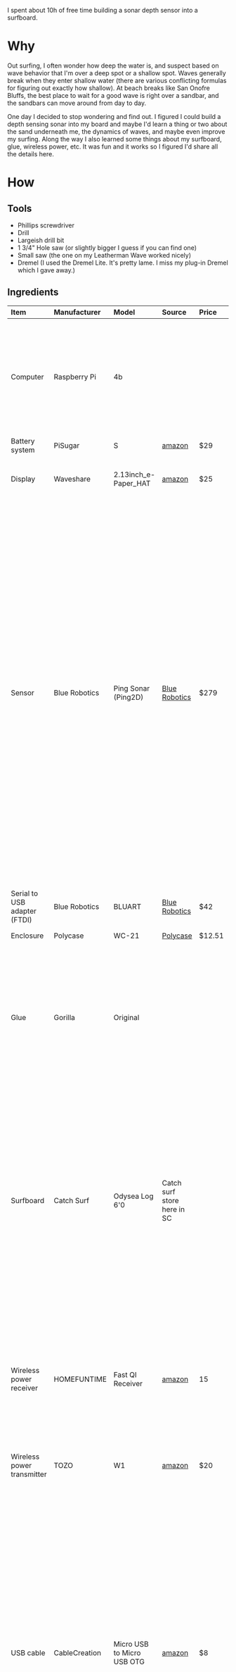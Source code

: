 I spent about 10h of free time building a sonar depth sensor into a surfboard.

# Why

Out surfing, I often wonder how deep the water is, and suspect based on wave behavior that I'm over a deep spot or a shallow spot. Waves generally break when they enter shallow water (there are various conflicting formulas for figuring out exactly how shallow). At beach breaks like San Onofre Bluffs, the best place to wait for a good wave is right over a sandbar, and the sandbars can move around from day to day.

One day I decided to stop wondering and find out. I figured I could build a depth sensing sonar into my board and maybe I'd learn a thing or two about the sand underneath me, the dynamics of waves, and maybe even improve my surfing. Along the way I also learned some things about my surfboard, glue, wireless power, etc. It was fun and it works so I figured I'd share all the details here.

# How

## Tools
- Phillips screwdriver
- Drill
- Largeish drill bit
- 1 3/4" Hole saw (or slightly bigger I guess if you can find one)
- Small saw (the one on my Leatherman Wave worked nicely)
- Dremel (I used the Dremel Lite. It's pretty lame. I miss my plug-in Dremel which I gave away.)

## Ingredients

**Item**|**Manufacturer**|**Model**|**Source**|**Price**|**Comment**
:------|:------|:------|:------|:------|:------
Computer|Raspberry Pi |4b| | |I started with the Pi Pico, but upgraded when I realized: a) The python libraries for the sonar would need significant rework b) It'd be quite nice to have wifi
Battery system|PiSugar |S|[amazon](https://www.amazon.com/gp/product/B099RB7G78)|$29||
Display|Waveshare|2.13inch_e-Paper_HAT|[amazon](https://www.amazon.com/gp/product/B071S8HT76)|$25|Looks great outdoors in the sun. Quite slow to refresh.|
Sensor|Blue Robotics|Ping Sonar (Ping2D)|[Blue Robotics](https://web.archive.org/web/20201201211944/https://bluerobotics.com/store/sensors-sonars-cameras/sonar/ping-sonar-r2-rp/)|$279|The version of this I bought had potted connectors on both ends, which was a bit of a pain to install in a board. With mine, I had to cut a trench in the board to put the cable in there, and it was much longer than needed. I figured that was easier than cutting, soldering and worrying about waterproofing the joint. Since then they've upgraded the sensor-side connector to a WetLink Pentrator -- looks way more convenient. The price has gone up a bit, presumably to account for the connector.
Serial to USB adapter (FTDI)|Blue Robotics|BLUART|[Blue Robotics](https://bluerobotics.com/store/comm-control-power/tether-interface/bluart-r1-rp/) |$42|You could probably skip this and use a UART on the RPi|
Enclosure|Polycase|WC-21|[Polycase](https://www.polycase.com/wc-21)|$12.51|
Glue|Gorilla|Original| | |You want original, not clear, for repairing boards. The difference is original expands (foams up) when setting and fills available space. This is good when you want to "grow into" the foam.
Surfboard|Catch Surf|Odysea Log 6'0|Catch surf store here in SC| |I agonized over which of my boards to use and in the end decided on the foamie because 1) It's what I ride when the conditions are really bad and that's when I might have time to pay attention to a gadget. 2) Bad conditions are when I can most use the extra help from a magic sandbar-spotter.|
Wireless power receiver|HOMEFUNTIME|Fast QI Receiver|[amazon](https://www.amazon.com/gp/product/B07Z28DY9L)|15|Sold in packs of two but you only need one. However, I cut off the outer foil layer to make it fit better and it took two tries to get that right, so I was glad that I got forced into buying two!
Wireless power transmitter|TOZO|W1|[amazon](https://www.amazon.com/gp/product/B07FM8R7J1)|$20| |
USB cable | CableCreation | Micro USB to Micro USB OTG |[amazon](https://www.amazon.com/gp/product/B0744BW2B2)| $8|I created something like this by chopping and soldering two micro USB cables together (with impeccable heatshrink of course) and it worked at first, but then only intermittently. I switched to combining a male micro to female USB-A cable with a normal USB-A to micro usb cable. I went through several combinations of such cables that seemed like they should work with no luck before finding one that did. In the end I tried buying this little cable which has been reliable.
Grease| | | | |Might not be needed, but there was a little water inside the enclosure after I tested it overnight in a bathtub so I added it to the gaskets. No evidence of any leaking since then. I used a "single serving" packet of bike chain grease that came with my Aventon ebike.
Dessicant|Aquapapa|2 gram silica gel|[amazon](https://www.amazon.com/gp/product/B01MZ4ZQ3Z)|$8.53 / 100 | |
Velcro|3M| | | |Any velcro would work fine probably
Mounting tape|Scotch|108-SML|[amazon](https://www.amazon.com/dp/B01MZ2RVCQ)|$16.53 for an infinite supply|
Silicone sealant|| | | |

## Recipe

Note: I switch back and forth bewtween imperative tense (Cut the hole) to first person (I cut the hole) in the below. Imperative is when I'm strongly recommending doing it my way. First person is when I feel like there's a good chance you could improve on my methods!

1. **Set up the RPi.** Burn Raspberry Pi OS / Debian Buster to an sd card. Mount it and create a wpa_supplicant.conf for your wifi a blank ssh.txt on the boot partition. Solder male headers onto the top of the board if you didn't buy the pi with headers. Screw the PiSugar onto the bottom of the board (so the pogo pins contact solder joints on the bottom of the board). Press the display onto the headers on the top of the board. At this point you probably want to ssh into the board and play with the display a bit using the [python libraries and included examples](https://github.com/waveshare/e-Paper/tree/master/RaspberryPi_JetsonNano/python).
   
1. **Wire it up**. Connect the Ping Sonar to the BLUART board with the included pins, and the BLUART board to the RPi with the male to male usb micro cable. At this point you probably want to ssh into the board and try out the sonar using the [python libraries and included examples](https://github.com/waveshare/e-Paper/tree/master/RaspberryPi_JetsonNano/python).
   
1. **Set up the code**. I basically mashed together one of the e-ink examples with one of the sonar examples. Code is [here]().
1. **Put it in a box**. Drill a hole in the side of the opaque section of the Polycase box for the sensor cable passthrough. Careful not to drill too close to the bottom of the box, because you need to leave enough space to screw on the inside part of the cable passthrough. (I made this mistake and had to hack away one of the mounting points on the inside bottom of the box in order to make it fit). Stick the display to the transparent front of the case using the mounting tape. Stick the wireless power receiver coil there too. You may need to cut it out of its foil packaging first (see ingredients section). I used glue stick to try to glue it to the Polycase but I don't think that actually did anything -- there was remnant adhesive on the coil PCB and that did the job. It's a moderately tight fit so just think about where everything goes and play around with it a bit. Especially the USB cable coming out of the RPi -- I had to cut away some of the plastic on the connector to make that fit. Close it all up and test it.

1. **Operate**. Before you start butchering, learn the anatomy of your board. In particular, how many stringers do you have, and where are they? Since you can't seen them on a foamie, I walked into the Catch Surf store and asked. They told me I have three stringers, all pretty close to the middle. I tried a stud finder and to my surprise it was able to see them.
 
 Cut a hole in the top of the board just big enough for the Polycase box. Drill a hole in the bottom of your board with the hole saw to put the sonar in. When you flip the board, remember that the sides switch! This sounds obvious, but... turns out it's an easy mistake to make (embarrased face). If you used a 1 3/4" hole saw you'll find it's a little small and needs enlarging -- I hacked away some foam and carved away some of the plastic to enlarge the circle. I cut a channel in the bottom of the board for the cable, but didn't go all the way to the sensor hole. For cutting through the plastic on the bottom of the board I used a dremel at first and then used my Leatherman Wave saw, cutting at about a 45 deg angle to remove a triangular prism of foam with a rectangle of slick plastic on top (the "channel lid"). Then I used a drill with big drill bit to make the connections between the sensor hole, the channel, and the Polycase. I cut away enough in the "channel" to fit the excess cable, and glued the "channel lid" back on. I sealed around the edges of the sensor with silicone sealant. 

1. **Power** Add velcro strips to the charging pad and the top of the Polycase. Now you can keep your board vertical in a board rack and slap the charger on it. 
   
I didn't add an external power switch of any kind. Supposedly, the PiSugar S has an automatic turn-on feature where it starts up when you connect power. I figured I could let it run to the low-voltage disconnect (3V) and then connect the power overnight. However, I can't seem to get this feature to work. I've had to open up the box and flip the power switch every time. Still working on this one -- let me know if you solve it.

## Is the surfboard watertight?
I was concerned about compromising the watertightness of my board. Somewhere on the internet I read a heretic view that foamies don't get waterlogged and I thought I might as well give it a go. I weighed the foam cylinder I cut on scale that measures to the gram (unfortunately I don't have anything better hand) and got 3g. I soaked it in water under a weight for a couple of days and it still weighed 3g. Note that this is fresh water, not salt water, and the repeated compression of taking it surfing could be different than the 20lb barbell I put on it (only one side resting on the foam, so something like 10lbs compression).


## How well does it work?
I've taken it out for one test surf and the numbers were very reasonable once I got well past the break. I paddled out to see and watched the depth tick up about 2.4m to 3.2m, reading 100% confidence most of the time. However, closer to shore, near the breaking waves, I was getting nonsense readings and low confidence. I suspect this is because the acoustic energy of the breaking waves swamps the ping signal. I'm planning to modify the code to record full waveform to see if I can get depth numbers in the breaking zone.

## Todo
 [ ] Get auto turn-on working properly
 [ ] Rotate display to correct orientation
 [ ] Parallize display update and sonar recording so it doesn't block
 [ ] Record the full waveform
 [ ] Add GPS & RTC
 [ ] Add battery voltage and current monitoring